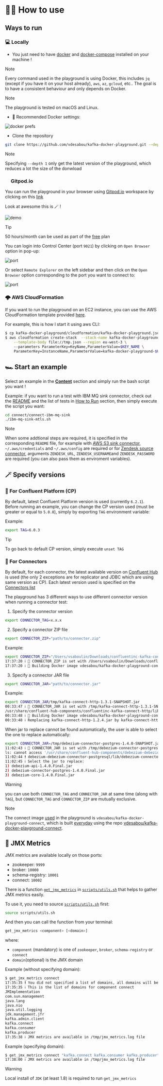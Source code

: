 
# 👨‍🏫 How to use

## Ways to run

### 💻️ Locally

* You just need to have [docker](https://docs.docker.com/get-docker/) and [docker-compose](https://docs.docker.com/compose/install/) installed on your machine !

> [!NOTE]
> Every command used in the playground is using Docker, this includes `jq` (except if you have it on your host already), `aws`, `az`, `gcloud`, etc..
The goal is to have a consistent behaviour and only depends on Docker.

> [!NOTE]
> The playground is tested on macOS and Linux.

* 🐳 Recommended Docker settings:

![docker prefs](https://github.com/vdesabou/kafka-docker-playground/blob/4c3e6d481fcff7353a64e666d09f0921153a70e1/ccloud/ccloud-demo/images/docker-settings.jpg?raw=true)

* Clone the repository

```bash
git clone https://github.com/vdesabou/kafka-docker-playground.git -–depth 1
```

> [!NOTE]
> Specifying `--depth 1` only get the latest version of the playground, which reduces a lot the size of the donwload

### <img src="https://gitpod.io/static/media/gitpod.2cdd910d.svg" width="15"> Gitpod.io

You can run the playground in your browser using [Gitpod.io](https://gitpod.io) workspace by clicking on this [link](https://gitpod.io/#https://github.com/vdesabou/kafka-docker-playground)

Look at awesome this is 🪄 !

![demo](https://github.com/vdesabou/gifs/raw/master/docs/images/gitpod.gif)

> [!TIP]
> 50 hours/month can be used as part of the [free](https://www.gitpod.io/pricing) plan

You can login into Control Center (port `9021`) by clicking on `Open Browser` option in pop-up:

![port](./images/gitpod_port_popup.png)

Or select `Remote Explorer` on the left sidebar and then click on the `Open Browser` option corresponding to the port you want to connect to:

![port](./images/gitpod_port_explorer.png)

### 🌩 AWS CloudFormation

If you want to run the playground on an EC2 instance, you can use the AWS CloudFormation template provided [here]([cloudformation/README.md](https://github.com/vdesabou/kafka-docker-playground/blob/master/cloudformation/kafka-docker-playground.json)).

For example, this is how I start it using aws CLI:

```bash
$ cp kafka-docker-playground/cloudformation/kafka-docker-playground.json tmp.json
$ aws cloudformation create-stack  --stack-name kafka-docker-playground-$USER \
    --template-body file://tmp.json --region eu-west-3 \ 
    --parameters ParameterKey=KeyName,ParameterValue=$KEY_NAME \
    ParameterKey=InstanceName,ParameterValue=kafka-docker-playground-$USER
```

## 🏎️ Start an example

Select an example in the **[Content](/content.md)** section and simply run the bash script you want !

Example: if you want to run a test with IBM MQ sink connector, check out the [README](https://github.com/vdesabou/kafka-docker-playground/tree/master/connect/connect-ibm-mq-sink) and the list of tests in [How to Run](https://github.com/vdesabou/kafka-docker-playground/tree/master/connect/connect-ibm-mq-sink#how-to-run) section, then simply execute the script you want:

```bash
cd connect/connect-ibm-mq-sink
./ibm-mq-sink-mtls.sh
```

> [!NOTE]
> When some addtional steps are required, it is specified in the corresponding `README` file, for example with [AWS S3 sink connector](https://github.com/vdesabou/kafka-docker-playground/tree/master/connect/connect-aws-s3-sink#aws-setup), `~/.aws/credentials` and `~/.aws/config` are required or for [Zendesk source connector](https://github.com/vdesabou/kafka-docker-playground/tree/master/connect/connect-zendesk-source#how-to-run), arguments `ZENDESK_URL`, `ZENDESK_USERNAME`and `ZENDESK_PASSWORD` are required (you can also pass them as enviroment variables).

## 🪄 Specify versions

### 🎯 For Confluent Platform (CP)

By default, latest Confluent Platform version is used (currently `6.2.1`).
Before running an example, you can change the CP version used (must be greater or equal to `5.0.0`), simply by exporting `TAG` environment variable:

Example:

```bash
export TAG=6.0.3
```

> [!TIP]
> To go back to default CP version, simply execute `unset TAG`

### 🔗 For Connectors

By default, for each connector, the latest available version on [Confluent Hub](https://www.confluent.io/hub/) is used (the only 2 exceptions are for replicator and JDBC which are using same version as CP).
Each latest version used is specified on the [Connectors list](https://kafka-docker-playground.io/#/content?id=connectors)

The playground has 3 different ways to use different connector version when running a connector test:

1. Specify the connector version

```bash
export CONNECTOR_TAG=x.x.x
```

2. Specify a connector ZIP file

```bash
export CONNECTOR_ZIP="path/to/connector.zip"
```

Example:

```bash
export CONNECTOR_ZIP="/Users/vsaboulin/Downloads/confluentinc-kafka-connect-http-1.2.3.zip"
17:37:20 ℹ️ 🚀 CONNECTOR_ZIP is set with /Users/vsaboulin/Downloads/confluentinc-kafka-connect-http-1.2.3.zip
17:37:20 ℹ️ 👷 Building Docker image vdesabou/kafka-docker-playground-connect:CP-6.2.1-confluentinc-kafka-connect-http-1.2.3.zip
```

3. Specify a connector JAR file

```bash
export CONNECTOR_JAR="path/to/connector.jar"
```

Example:

```bash
export CONNECTOR_JAR/tmp/kafka-connect-http-1.3.1-SNAPSHOT.jar
00:33:47 ℹ️ 🚀 CONNECTOR_JAR is set with /tmp/kafka-connect-http-1.3.1-SNAPSHOT.jar
/usr/share/confluent-hub-components/confluentinc-kafka-connect-http/lib/kafka-connect-http-1.2.4.jar
00:33:48 ℹ️ 👷 Building Docker image vdesabou/kafka-docker-playground-connect:CP-6.2.1-kafka-connect-http-1.2.4-kafka-connect-http-1.3.1-SNAPSHOT.jar
00:33:48 ℹ️ Remplacing kafka-connect-http-1.2.4.jar by kafka-connect-http-1.3.1-SNAPSHOT.jar
```

When jar to replace cannot be found automatically, the user is able to select the one to replace automatically:

```bash
export CONNECTOR_JAR=/tmp/debezium-connector-postgres-1.4.0-SNAPSHOT.jar
11:02:43 ℹ️ 🚀 CONNECTOR_JAR is set with /tmp/debezium-connector-postgres-1.4.0-SNAPSHOT.jar
ls: cannot access '/usr/share/confluent-hub-components/debezium-debezium-connector-postgresql/lib/debezium-connector-postgresql-1.4.0.jar': No such file or directory
11:02:44 ❗ debezium-debezium-connector-postgresql/lib/debezium-connector-postgresql-1.4.0.jar does not exist, the jar name to replace could not be found automatically
11:02:45 ℹ️ Select the jar to replace:
1) debezium-api-1.4.0.Final.jar
2) debezium-connector-postgres-1.4.0.Final.jar
3) debezium-core-1.4.0.Final.jar
```

> [!WARNING]
> you can use both `CONNECTOR_TAG` and `CONNECTOR_JAR` at same time (along with `TAG`), but `CONNECTOR_TAG` and `CONNECTOR_ZIP` are mutually exclusive.

> [!NOTE]
> The connect image [used](https://github.com/vdesabou/kafka-docker-playground/blob/714b36289981f9fe8f699ae3eab9a508127b625e/environment/plaintext/docker-compose.yml#L80) in the playground is `vdesabou/kafka-docker-playground-connect`, which is built [everyday](https://github.com/vdesabou/kafka-docker-playground-connect/actions) using the repo [vdesabou/kafka-docker-playground-connect](https://github.com/vdesabou/kafka-docker-playground-connect).


## 🔢 JMX Metrics

JMX metrics are available locally on those ports:

* zookeeper: `9999`
* broker: `10000`
* schema-registry: `10001`
* connect: `10002`

There is a function [`get_jmx_metrics`](https://github.com/vdesabou/kafka-docker-playground/blob/68a765ba6f93c02187b8efd868cb6b4622c19095/scripts/utils.sh#L945) in [`scripts/utils.sh`](https://github.com/vdesabou/kafka-docker-playground/blob/master/scripts/utils.sh) that helps to gather JMX metrics easily.

To use it, you need to source [`scripts/utils.sh`](https://github.com/vdesabou/kafka-docker-playground/blob/master/scripts/utils.sh) first:

```bash
source scripts/utils.sh
```

And then you can call the function from your terminal:

```bash
get_jmx_metrics <component> [<domain>]
```

where:

*  `component` (mandatory) is one of `zookeeper`, `broker`, `schema-registry` or `connect`
*  `domain`(optional) is the JMX domain


Example (without specifying domain):

```bash
$ get_jmx_metrics connect
17:35:35 ❗ You did not specified a list of domains, all domains will be exported!
17:35:35 ℹ️ This is the list of domains for component connect
JMImplementation
com.sun.management
java.lang
java.nio
java.util.logging
jdk.management.jfr
kafka.admin.client
kafka.connect
kafka.consumer
kafka.producer
17:35:38 ℹ️ JMX metrics are available in /tmp/jmx_metrics.log file
```

Example (specifying domain):

```bash
$ get_jmx_metrics connect "kafka.connect kafka.consumer kafka.producer"
17:38:00 ℹ️ JMX metrics are available in /tmp/jmx_metrics.log file
```

> [!WARNING]
> Local install of `JDK` (at least 1.8) is required to run `get_jmx_metrics`
